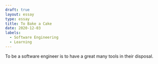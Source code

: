 ```yaml
---
draft: true
layout: essay
type: essay
title: To Bake a Cake
date: 2020-12-03
labels:
  - Software Engineering
  - Learning
---
```


To be a software engineer is to have a great many tools in their disposal. 
